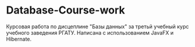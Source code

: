 # Database-Course-work
Курсовая работа по дисцеплине "Базы данных" за третьй учебный курс учебного заведения РГАТУ.
Написана с использованием JavaFX и Hibernate.
